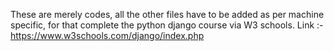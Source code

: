 These are merely codes, all the other files have to be added as per machine specific, for that complete the python django course via W3 schools. 
Link :- https://www.w3schools.com/django/index.php

